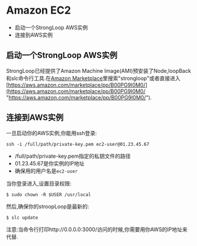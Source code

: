 # Amazon EC2
- 启动一个StrongLoop AWS实例
- 连接到AWS实例

## 启动一个StrongLoop AWS实例
StrongLoop已经提供了Amazon Machine Image(AMI)预安装了Node,loopBack和slc命令行工具.在[Amazon Marketplace](https://aws.amazon.com/marketplace/)里搜索"strongloop"或者直接进入[https://aws.amazon.com/marketplace/pp/B00PG9I0M0/](https://aws.amazon.com/marketplace/pp/B00PG9I0M0/ "https://aws.amazon.com/marketplace/pp/B00PG9I0M0/").

## 连接到AWS实例
一旦启动你的AWS实例,你能用ssh登录:
```shell
ssh -i /full/path/private-key.pem ec2-user@01.23.45.67
```
- /full/path/private-key.pem指定的私钥文件的路径
- 01.23.45.67是你实例的IP地址
- 确保用的用户名是`ec2-user`

当你登录进入,设置目录权限:
```shell
$ sudo chown -R $USER /usr/local
```
然后,确保你的stroopLoop是最新的:
```shell
$ slc update
```
注意:当命令行打印http://0.0.0.0:3000/访问的时候,你需要用你AWS的IP地址来代替.